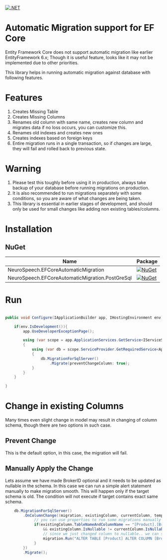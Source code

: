 [![.NET](https://github.com/neurospeech/ef-core-automatic-migration/actions/workflows/main.yml/badge.svg)](https://github.com/neurospeech/ef-core-automatic-migration/actions/workflows/main.yml)
# Automatic Migration support for EF Core
Entity Framework Core does not support automatic migration like earlier EntityFramework 6.x; Though it is useful feature, looks like it may not be implemented due to other priorities.

This library helps in running automatic migration against database with following features.

# Features

1. Creates Missing Table
2. Creates Missing Columns
3. Renames old column with same name, creates new column and migrates data if no loss occurs, you can customize this.
4. Renames old indexes and creates new ones
5. Creates indexes based on foreign keys
6. Entire migration runs in a single transaction, so if changes are large, they will fail and rolled back to previous state.

# Warning

1. Please test this toughly before using it in production, always take backup of your database before running migrations on production.
2. It is also recommended to run migrations separately with some conditions, so you are aware of what changes are being taken.
3. This library is essential in earlier stages of development, and should only be used for small changes like adding non existing tables/columns.

# Installation
## NuGet
| Name                               | Package                                                                                                                                                        |
|------------------------------------|----------------------------------------------------------------------------------------------------------------------------------------------------------------|
| NeuroSpeech.EFCoreAutomaticMigration               | [![NuGet](https://img.shields.io/nuget/v/NeuroSpeech.EFCoreAutomaticMigration.svg?label=NuGet)](https://www.nuget.org/packages/NeuroSpeech.EFCoreAutomaticMigration)                           |
| NeuroSpeech.EFCoreAutomaticMigration.PostGreSql         | [![NuGet](https://img.shields.io/nuget/v/NeuroSpeech.EFCoreAutomaticMigration.PostGreSql.svg?label=NuGet)](https://www.nuget.org/packages/NeuroSpeech.EFCoreAutomaticMigration.PostGreSql)               |


# Run
```c#

public void Configure(IApplicationBuilder app, IHostingEnvironment env){

	if(env.IsDevelopment()){
		app.UseDeveloperExceptionPage();

		using (var scope = app.ApplicationServices.GetService<IServiceScopeFactory>().CreateScope())
		{
			using (var db = scope.ServiceProvider.GetRequiredService<AppModelContext>())
			{
				db.MigrationForSqlServer()
					.Migrate(preventChangeColumn: true);
			}
		}
	}

}

```

# Change in existing Columns

Many times even slight change in model may result in changing of column schema, though there are two options in such case.

## Prevent Change 

This is the default option, in this case, the migration will fail.

## Manually Apply the Change

Lets assume we have made BrokerID optional and it needs to be updated as nullable in the schema. In this case we can run a simple alert statement manually to make migration smooth. This will happen only if the target schema is old. The condition will not execute if target contains exact same schema.

```c#
	db.MigrationForSqlServer()
	    .OnColumnChange((migration, existingColumn, currentColumn, tempName) => {
		     // you can use properties to run some migrations manually ...
			 if(existingColumn.TableNameAndColumnName == "[Product].[BrokerID]"
			     && existingColumn.IsNullable != currentColumn.IsNullable) {
			     // since we just changed column to nullable.. we can simply run alter by ourselves...
				 migration.Run("ALTER TABLE [Product] ALTER COLUMN [BrokerID] INT NULL");
			 }
		})
		.Migrate();
	
```


